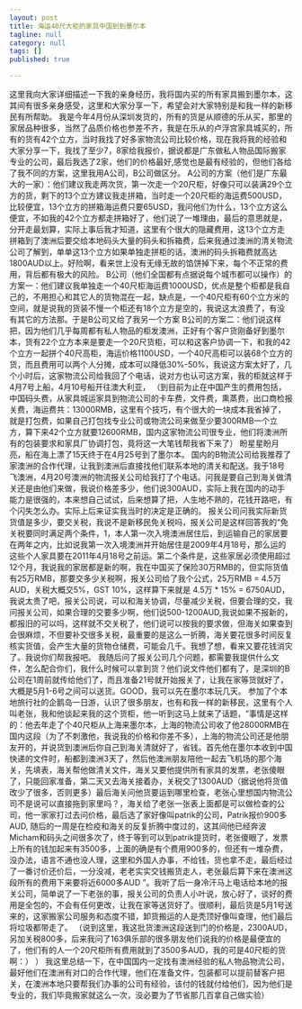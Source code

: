 ```yaml
---
layout: post
title: 海运40尺大柜的家具中国到到墨尔本
tagline: null
category: null
tags: []
published: true

---
```

这里我向大家详细描述一下我的亲身经历，我将国内买的所有家具搬到墨尔本，这其间有很多亲身感受，这里和大家分享一下，希望会对大家特别是和我一样的新移民有所帮助。
我是今年4月份从深圳发货的，所有的货是从顺德的乐从买，那里的家居品种很多，当然了品质价格也参差不齐，我是在乐从的卢浮宫家具城买的，所有的货有42个立方，当时我找了好多家物流公司比较价格，现在我将我的经验和大家分享一下，我找了至少7，8家给我报价，据说都是广东做私人物品国际搬家专业的公司，最后我选了2家，他们的价格最好,感觉也是最有经验的，但他们各给了我不同的方案，这里我用A公司，B公司做区分。
A公司的方案（他们是广东最大的一家）：他们建议我走两次货，第一次走一个20尺柜，好像只可以装满29个立方的货，剩下的13个立方建议我走拼箱，当时走一个20尺柜的海运费500USD，比较便宜，13个立方的拼箱海运费只要65USD，我问他们为什么，13个立方这么便宜，不如我的42个立方都走拼箱好了，他们说了一堆理由，最后的意思就是，分开走最划算，实际上事后我才知道，这里有个很大的隐藏费用，这13个立方走拼箱到了澳洲后要交给本地码头大量的码头和拆箱费，后来我通过澳洲的清关物流公司了解到，单单这13个立方如果单独走拼柜的话，澳洲的码头拆箱费就高达1800AUD以上。好险啊，看来世上没有无缘无故的馅饼掉下来，每个不正常的费用，背后都有极大的风险。
B公司（他们全国都有点据说每个城市都可以操作）的方案一：他们建议我单独走一个40尺柜海运费1000USD，优点是整个柜都是我自己的，不用担心和其它人的货物混在一起，缺点是，一个40尺柜有60个立方米的空间，就是说我的货装不慢一个柜还有18个立方是空的，我说这太浪费了，有没有其它的方法那。于是B公司又给了我另一个方案
B公司的方案二：他们说这样把，因为他们几乎每周都有私人物品的柜发澳洲，正好有个客户货刚备好到墨尔本，货有22个立方本来是要走一个20尺货柜，可以和这客户协调一下，和我的42个立方一起拼个40尺高柜，海运价格1100USD，一个40尺高柜可以装68个立方的货，而且费用可以两个人分摊，成本可以降低30%-50%，我说这方案太好了，几个小时后，这家物流公司给我回了个电话，说对方也认可这方案，我的柜就这样于4月7号上船，4月10号船开往澳大利亚，
（到目前为止在中国产生的费用包括，中国码头费，从家具城运家具到物流公司的卡车费，文件费，熏蒸费，出口商检报关费，海运费共：13000RMB，这里有个技巧，有个很大的一块成本我省掉了，就是打包费，如果自己打包找专业公司或物流公司来做至少要300RMB一个立方，算下来42个立方就要12600RMB，国内这家物流公司很专业，他们将澳洲所有的包装要求和家具厂协调打包，竟将这一大笔钱帮我省下来了）
盼星星盼月亮，船在海上漂了15天终于在4月25号到了墨尔本。
国内的B物流公司给我推荐了家澳洲的合作代理，让我到澳洲后直接找他们联系本地的清关和配送。我于18号飞澳洲，4月20号澳洲的物流报关公司给我打了个电话。问我是要自己到海关做清关还是由他们来做，我说价格差多少，他们说300AUD，实际上我在国内的动手能力是很强的，本来想自己试试，后来想算了把，人生地不熟的，花钱开路吧，有个闪失怎么办。实际上后来证实我当时的决定是正确的。
报关公司问我实际新货货值是多少，要交关税，我说不是新移民免关税吗，报关公司是这样回答我的“免关税要同时满足两个条件，1，本人第一次入境澳洲居住后，到运输自己的家居要在两年之内，比如说我第一次入境澳洲并开始居住是2009年4月18号，那么运的这些个人家具要在2011年4月18号之前运。第二个条件是，这些家居必须使用超过12个月，我说我的家居都是新的啊，我在中国买了保险30万RMB的，但实际货值有25万RMB，那要交多少关税啊，报关公司给了我个公式，25万RMB = 4.5万AUD，关税大概交5%，GST 10%，这样算下来就是 4.5万 * 15% = 6750AUD，我说太贵了吧，报关公司说，可以和海关协调，尽量减少关税，但要合理的交，我问报关公司，如果合理的交要多少啊，他们说500-1200AUD,我说如果不报新的，都报旧的可以吗，这样就不交关税了，他们说可以按我的要求做，但海关如果查到会很麻烦，不但要补交很多关税，最重要的是这么一折腾，海关要花很多时间反复核实货值，会产生大量的货物仓储费，可能会几千。我想了想，看来又要花钱消灾了。我说你们帮我报吧。
我随后问了报关公司几个问题，都需要我提供什么文件，怎么配合你们，我什么时候可以拿到货？他们说文件他们都有了，是深圳的B公司在1周前就传给他们了，而且准备21号就开始报关了，让我在家等货就好了，大概是5月1-6号之间可以送货。GOOD，我可以先在墨尔本玩几天。
参加了个本地旅行社的企鹅岛一日游，认识了很多朋友，也有和我一样的新移民，这里有个人叫老张，我和他谈起来我的这个货柜，他一听到这马上就来了话题，“事情是这样的：他去年走了个40尺柜从上海来墨尔本，上海的物流公司收了他28000RMB在国内这段（为了不刺激他，我说我的价格和你差不多），上海的物流公司还是他朋友开的，并说货到澳洲后你自己到海关清就好了，省钱。首先他在墨尔本收到中国快递的文件时，船都到澳洲3天了，然后他澳洲朋友陪他一起去飞机场的那个海关，先填表，海关帮他做清关文件，海关又要他提供所有家具的发票，老张傻眼了，只能回家准备，第二天又去海关接着办，关税交了1300AUD（据说他将货值改少了很多，否则更多）最后海关问他货要运到哪里检查，老张心里想国内物流公司不是说可以直接拖到家里吗？，海关给了老张一张表上面都是可以做检查的公司，他一家家打过去问价格，最后选了家好像叫patrik的公司，Patrik报价900多AUD, 随后的一周是在检疫和海关的反复折腾中度过的，这其间他已经奔波Micham和码头之间很多次了，终于等到可以到patrik提货时，老张傻眼了，发票上所有的钱加起来有3500多，上面的确是有个费用900多的，但还有一堆杂费，没办法，语言不通也没人理，这里和外国人办事，不给钱，货也拿不走，最后经过了一番讨价还价后，一分没减，老老实实交钱搬货走人，老张最后算下来在澳洲这段所有的费用下来要将近6000多AUD ”。我听了后一身冷汗马上电话给本地的报关公司，简单说了一下老张的事，报关公司的负责人小叶说，放心好了，谈好的费用是全包的，不会有任何更改，让我在家等送货好了。很顺利，最后货是5月1号送来的，这家搬家公司服务和态度不错，卸货搬运的人是秃顶好像叫查理，他们最后将垃圾都带走了。
（说到这里，我这批货澳洲这段送到门的价格是，2300AUD，另加关税800多，后来我问了163俱乐部的很多朋友他们说我的价格是最便宜的了，他们有的人一个20尺柜所有费用就到了3500多AUD，我的可是40尺柜的货啊：） ）
我这里总结一下，在中国国内一定找有澳洲经验的私人物品物流公司，最好他们在澳洲有对口的合作代理，他们在准备文件，包装都可以提前替客户把关，在澳洲本地只要帮我们办事的公司有经验，该付的钱就付给他们，因为他们是专业的，我们毕竟搬家就这么一次，没必要为了节省那几百拿自己做实验）